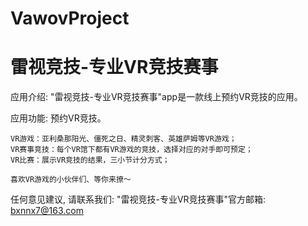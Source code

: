 # VawovProject
# 雷视竞技-专业VR竞技赛事

  应用介绍: "雷视竞技-专业VR竞技赛事"app是一款线上预约VR竞技的应用。

  应用功能: 预约VR竞技。
  
    VR游戏：亚利桑那阳光、僵死之日、精灵刺客、英雄萨姆等VR游戏；
    VR赛事竞技：每个VR馆下都有VR游戏的竞技，选择对应的对手即可预定；
    VR比赛：展示VR竞技的结果，三小节计分方式；
   
    喜欢VR游戏的小伙伴们、等你来撩～
   
  任何意见建议, 请联系我们: 
  "雷视竞技-专业VR竞技赛事"官方邮箱: bxnnx7@163.com
